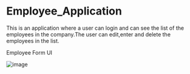 # Employee_Application

This is an application where a user can login and can see the list of the employees in the company.The user can edit,enter and delete the employees
in the list.

Employee Form UI

![image](https://user-images.githubusercontent.com/62827365/178118769-8e319f26-bc45-49d0-ac2d-0f7ceb29372a.png)

